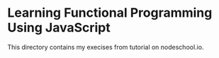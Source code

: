 Learning Functional Programming Using JavaScript
================================================

This directory contains my execises from tutorial on nodeschool.io.

